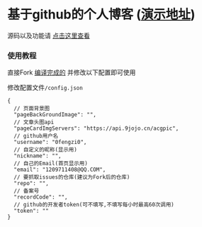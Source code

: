 # 基于github的个人博客  ([演示地址](https://blog.5ixf.cc))
源码以及功能请 [点击这里查看](https://github.com/0fengzi0/G-Blog)
### 使用教程
直接Fork [编译完成的](https://github.com/0fengzi0/0fengzi0.github.io) 并修改以下配置即可使用

修改配置文件```/config.json```
```json5
{
  // 页面背景图
  "pageBackGroundImage": "",
  // 文章头图api
  "pageCardImgServers": "https://api.9jojo.cn/acgpic",
  // github用户名
  "username": "0fengzi0",
  // 自定义的昵称(显示用)
  "nickname": "",
  // 自己的Email(首页显示用)
  "email": "1209711408@QQ.COM",
  // 要抓取issues的仓库(建议为Fork后的仓库)
  "repo": "",
  // 备案号
  "recordCode": "",
  // github的开发者token(可不填写,不填写每小时最高60次调用)
  "token": ""
}